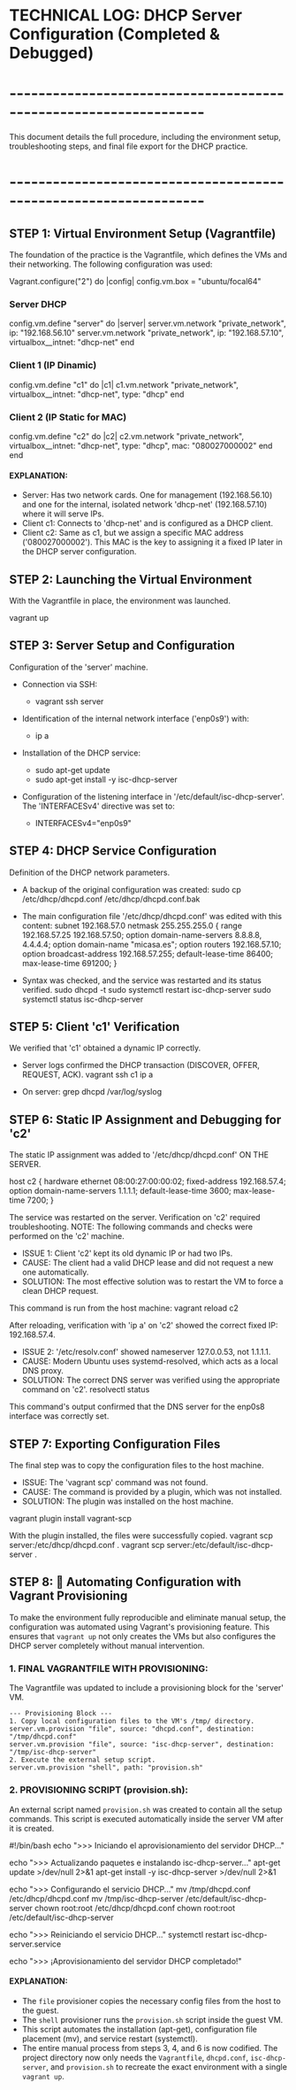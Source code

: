 # TECHNICAL LOG: DHCP Server Configuration (Completed & Debugged)
# -----------------------------------------------------------------

This document details the full procedure, including the environment setup, troubleshooting steps, and final file export for the DHCP practice.

# -----------------------------------------------------------------

## STEP 1: Virtual Environment Setup (Vagrantfile)
The foundation of the practice is the Vagrantfile, which defines the VMs and their networking.
The following configuration was used:

Vagrant.configure("2") do |config|
   config.vm.box = "ubuntu/focal64"

   ### Server DHCP
   config.vm.define "server" do |server|
     server.vm.network "private_network", ip: "192.168.56.10"
     server.vm.network "private_network", ip: "192.168.57.10", virtualbox__intnet: "dhcp-net"
   end

   ### Client 1 (IP Dinamic)
   config.vm.define "c1" do |c1|
     c1.vm.network "private_network", virtualbox__intnet: "dhcp-net", type: "dhcp"
   end

   ### Client 2 (IP Static for MAC)
   config.vm.define "c2" do |c2|
     c2.vm.network "private_network", virtualbox__intnet: "dhcp-net", type: "dhcp", mac: "080027000002"
   end
 end

#### EXPLANATION:
  - Server: Has two network cards. One for management (192.168.56.10) and one for the internal, isolated network 'dhcp-net' (192.168.57.10) where it will serve IPs.
  - Client c1: Connects to 'dhcp-net' and is configured as a DHCP client.
  - Client c2: Same as c1, but we assign a specific MAC address ('080027000002'). This MAC is the key to assigning it a fixed IP later in the DHCP server configuration.


## STEP 2: Launching the Virtual Environment
With the Vagrantfile in place, the environment was launched.

  vagrant up

## STEP 3: Server Setup and Configuration
Configuration of the 'server' machine.

- Connection via SSH:
  - vagrant ssh server

- Identification of the internal network interface ('enp0s9') with:
  - ip a

- Installation of the DHCP service:
  - sudo apt-get update
  - sudo apt-get install -y isc-dhcp-server

- Configuration of the listening interface in '/etc/default/isc-dhcp-server'. The 'INTERFACESv4' directive was set to:
  - INTERFACESv4="enp0s9"

## STEP 4: DHCP Service Configuration
Definition of the DHCP network parameters.

- A backup of the original configuration was created:
sudo cp /etc/dhcp/dhcpd.conf /etc/dhcp/dhcpd.conf.bak

- The main configuration file '/etc/dhcp/dhcpd.conf' was edited with this content:
subnet 192.168.57.0 netmask 255.255.255.0 {
  range 192.168.57.25 192.168.57.50;
  option domain-name-servers 8.8.8.8, 4.4.4.4;
  option domain-name "micasa.es";
  option routers 192.168.57.10;
  option broadcast-address 192.168.57.255;
  default-lease-time 86400;
  max-lease-time 691200;
}

- Syntax was checked, and the service was restarted and its status verified.
sudo dhcpd -t
sudo systemctl restart isc-dhcp-server
sudo systemctl status isc-dhcp-server

## STEP 5: Client 'c1' Verification
We verified that 'c1' obtained a dynamic IP correctly.

- Server logs confirmed the DHCP transaction (DISCOVER, OFFER, REQUEST, ACK).
vagrant ssh c1
ip a

- On server: grep dhcpd /var/log/syslog

## STEP 6: Static IP Assignment and Debugging for 'c2'
The static IP assignment was added to '/etc/dhcp/dhcpd.conf' ON THE SERVER.

host c2 {
  hardware ethernet 08:00:27:00:00:02;
  fixed-address 192.168.57.4;
  option domain-name-servers 1.1.1.1;
  default-lease-time 3600;
  max-lease-time 7200;
}

The service was restarted on the server. Verification on 'c2' required troubleshooting.
NOTE: The following commands and checks were performed on the 'c2' machine.

- ISSUE 1: Client 'c2' kept its old dynamic IP or had two IPs.
- CAUSE: The client had a valid DHCP lease and did not request a new one automatically.
- SOLUTION: The most effective solution was to restart the VM to force a clean DHCP request.

This command is run from the host machine:
vagrant reload c2

After reloading, verification with 'ip a' on 'c2' showed the correct fixed IP: 192.168.57.4.

- ISSUE 2: '/etc/resolv.conf' showed nameserver 127.0.0.53, not 1.1.1.1.
- CAUSE: Modern Ubuntu uses systemd-resolved, which acts as a local DNS proxy.
- SOLUTION: The correct DNS server was verified using the appropriate command on 'c2'. resolvectl status

This command's output confirmed that the DNS server for the enp0s8 interface was correctly set.

## STEP 7: Exporting Configuration Files
The final step was to copy the configuration files to the host machine.

- ISSUE: The 'vagrant scp' command was not found.
- CAUSE: The command is provided by a plugin, which was not installed.
- SOLUTION: The plugin was installed on the host machine.

vagrant plugin install vagrant-scp

With the plugin installed, the files were successfully copied.
vagrant scp server:/etc/dhcp/dhcpd.conf .
vagrant scp server:/etc/default/isc-dhcp-server .

## STEP 8: 🤖 Automating Configuration with Vagrant Provisioning
To make the environment fully reproducible and eliminate manual setup, the configuration was automated using Vagrant's provisioning feature.
This ensures that `vagrant up` not only creates the VMs but also configures the DHCP server completely without manual intervention.

### 1. FINAL VAGRANTFILE WITH PROVISIONING:
The Vagrantfile was updated to include a provisioning block for the 'server' VM.

    --- Provisioning Block ---
    1. Copy local configuration files to the VM's /tmp/ directory.
    server.vm.provision "file", source: "dhcpd.conf", destination: "/tmp/dhcpd.conf"
    server.vm.provision "file", source: "isc-dhcp-server", destination: "/tmp/isc-dhcp-server"
    2. Execute the external setup script.
    server.vm.provision "shell", path: "provision.sh"

### 2. PROVISIONING SCRIPT (provision.sh):
An external script named `provision.sh` was created to contain all the setup commands.
This script is executed automatically inside the server VM after it is created.

#!/bin/bash
echo ">>> Iniciando el aprovisionamiento del servidor DHCP..."

echo ">>> Actualizando paquetes e instalando isc-dhcp-server..."
apt-get update >/dev/null 2>&1
apt-get install -y isc-dhcp-server >/dev/null 2>&1

echo ">>> Configurando el servicio DHCP..."
mv /tmp/dhcpd.conf /etc/dhcp/dhcpd.conf
mv /tmp/isc-dhcp-server /etc/default/isc-dhcp-server
chown root:root /etc/dhcp/dhcpd.conf
chown root:root /etc/default/isc-dhcp-server

echo ">>> Reiniciando el servicio DHCP..."
systemctl restart isc-dhcp-server.service

echo ">>> ¡Aprovisionamiento del servidor DHCP completado!"

#### EXPLANATION:
  - The `file` provisioner copies the necessary config files from the host to the guest.
  - The `shell` provisioner runs the `provision.sh` script inside the guest VM.
  - This script automates the installation (apt-get), configuration file placement (mv), and service restart (systemctl).
  - The entire manual process from steps 3, 4, and 6 is now codified. The project directory now only needs the `Vagrantfile`, `dhcpd.conf`, `isc-dhcp-server`, and `provision.sh` to recreate the exact environment with a single `vagrant up`.

